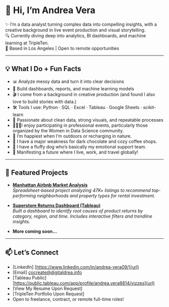 # 👋 Hi, I’m Andrea Vera

✨ I’m a data analyst turning complex data into compelling insights, with a creative background in live event production and visual storytelling.  
🔍 Currently diving deep into analytics, BI dashboards, and machine learning at TripleTen.  
📍 Based in Los Angeles | Open to remote opportunities

---

## 💡 What I Do + Fun Facts

- 📊 Analyze messy data and turn it into clear decisions  
- 🧠 Build dashboards, reports, and machine learning models
- 🎬 I come from a background in creative production (and found I also love to build stories with data.)
- 🛠️ Tools I use: Python · SQL · Excel · Tableau · Google Sheets · scikit-learn  
- 🧹 Passionate about clean data, strong visuals, and repeatable processes
- 👩🏻‍🔬I enjoy participating in professional events, particularly those organized by the Women in Data Science community.
- 🧘 I’m happiest when I’m outdoors or recharging in nature.
- 🍫 I have a major weakness for dark chocolate and cozy coffee shops.
- 🐶 I have a fluffy dog who’s basically my emotional support team.
- 🧳 Manifesting a future where I live, work, and travel globally!  

---

## 📌 Featured Projects

- **[Manhattan Airbnb Market Analysis](#)**  
  *Spreadsheet-based project analyzing 47K+ listings to recommend top-performing neighborhoods and property types for rental investment.*

- **[Superstore Returns Dashboard (Tableau)](#)**  
  *Built a dashboard to identify root causes of product returns by category, region, and time. Includes interactive filters and trendline insights.*

- **More coming soon...**

---

## 📫 Let’s Connect

- [LinkedIn] [https://www.linkedin.com/in/andrea-vera09/](url)  
- [Email] [cocreate@digitaldrea.info ](url)
- [Tableau Public] [https://public.tableau.com/app/profile/andrea.vera8814/vizzes](url)
- [View My Resume Upon Request] 
- [TripleTen Portfolio Upon Request]
- Open to freelance, contract, or remote full-time roles!


